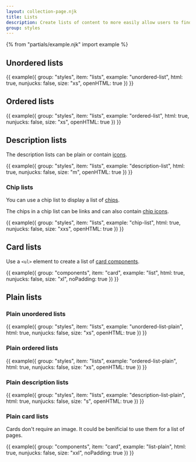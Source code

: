 ```yaml
---
layout: collection-page.njk
title: Lists
description: Create lists of content to more easily allow users to find what they need.
group: styles
---
```


{% from "partials/example.njk" import example %}

## Unordered lists

{{ example({ group: "styles", item: "lists", example: "unordered-list", html: true, nunjucks: false, size: "xs", openHTML: true }) }}

## Ordered lists

{{ example({ group: "styles", item: "lists", example: "ordered-list", html: true, nunjucks: false, size: "xs", openHTML: true }) }}

## Description lists

The description lists can be plain or contain [icons](../icons/#displaying-information-with-icons).

{{ example({ group: "styles", item: "lists", example: "description-list", html: true, nunjucks: false, size: "m", openHTML: true }) }}

### Chip lists

You can use a chip list to display a list of [chips](../typography/#chips).

The chips in a chip list can be links and can also contain [chip icons](../icons/#chip-lists-with-icons).

{{ example({ group: "styles", item: "lists", example: "chip-list", html: true, nunjucks: false, size: "xxs", openHTML: true }) }}

## Card lists

Use a `<ul>` element to create a list of [card components](../../components/card/).

{{ example({ group: "components", item: "card", example: "list", html: true, nunjucks: false, size: "xl", noPadding: true }) }}

## Plain lists

### Plain unordered lists

{{ example({ group: "styles", item: "lists", example: "unordered-list-plain", html: true, nunjucks: false, size: "xs", openHTML: true }) }}

### Plain ordered lists

{{ example({ group: "styles", item: "lists", example: "ordered-list-plain", html: true, nunjucks: false, size: "xs", openHTML: true }) }}

### Plain description lists

{{ example({ group: "styles", item: "lists", example: "description-list-plain", html: true, nunjucks: false, size: "s", openHTML: true }) }}

### Plain card lists

Cards don't require an image. It could be benificial to use them for a list of pages.

{{ example({ group: "components", item: "card", example: "list-plain", html: true, nunjucks: false, size: "xxl", noPadding: true }) }}
